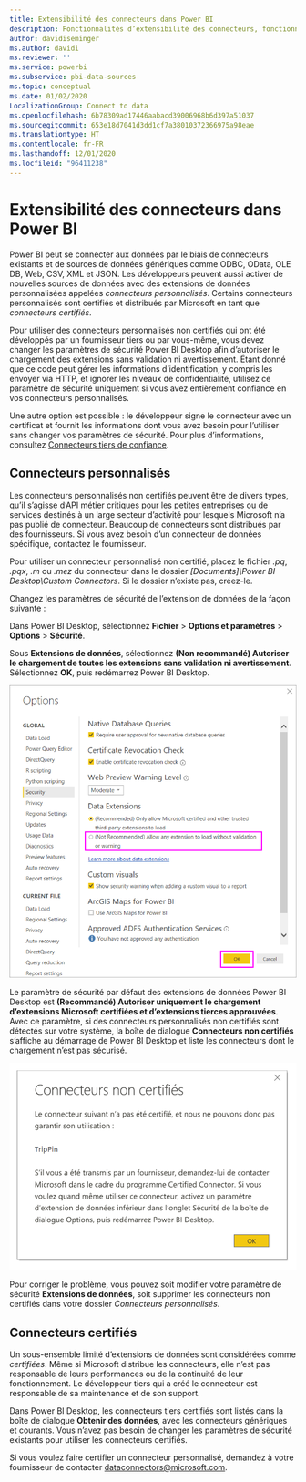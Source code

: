 ```yaml
---
title: Extensibilité des connecteurs dans Power BI
description: Fonctionnalités d’extensibilité des connecteurs, fonctionnalités, paramètres de sécurité et connecteurs certifiés
author: davidiseminger
ms.author: davidi
ms.reviewer: ''
ms.service: powerbi
ms.subservice: pbi-data-sources
ms.topic: conceptual
ms.date: 01/02/2020
LocalizationGroup: Connect to data
ms.openlocfilehash: 6b78309ad17446aabacd39006968b6d397a51037
ms.sourcegitcommit: 653e18d7041d3dd1cf7a38010372366975a98eae
ms.translationtype: HT
ms.contentlocale: fr-FR
ms.lasthandoff: 12/01/2020
ms.locfileid: "96411238"
---
```

# <a name="connector-extensibility-in-power-bi"></a>Extensibilité des connecteurs dans Power BI

Power BI peut se connecter aux données par le biais de connecteurs existants et de sources de données génériques comme ODBC, OData, OLE DB, Web, CSV, XML et JSON. Les développeurs peuvent aussi activer de nouvelles sources de données avec des extensions de données personnalisées appelées *connecteurs personnalisés*. Certains connecteurs personnalisés sont certifiés et distribués par Microsoft en tant que *connecteurs certifiés*.

Pour utiliser des connecteurs personnalisés non certifiés qui ont été développés par un fournisseur tiers ou par vous-même, vous devez changer les paramètres de sécurité Power BI Desktop afin d’autoriser le chargement des extensions sans validation ni avertissement. Étant donné que ce code peut gérer les informations d’identification, y compris les envoyer via HTTP, et ignorer les niveaux de confidentialité, utilisez ce paramètre de sécurité uniquement si vous avez entièrement confiance en vos connecteurs personnalisés.

Une autre option est possible : le développeur signe le connecteur avec un certificat et fournit les informations dont vous avez besoin pour l’utiliser sans changer vos paramètres de sécurité. Pour plus d’informations, consultez [Connecteurs tiers de confiance](desktop-trusted-third-party-connectors.md).

## <a name="custom-connectors"></a>Connecteurs personnalisés

Les connecteurs personnalisés non certifiés peuvent être de divers types, qu’il s’agisse d’API métier critiques pour les petites entreprises ou de services destinés à un large secteur d’activité pour lesquels Microsoft n’a pas publié de connecteur. Beaucoup de connecteurs sont distribués par des fournisseurs. Si vous avez besoin d’un connecteur de données spécifique, contactez le fournisseur. 

Pour utiliser un connecteur personnalisé non certifié, placez le fichier *.pq*, *.pqx*, *.m* ou *.mez* du connecteur dans le dossier *\[Documents]\\Power BI Desktop\\Custom Connectors*. Si le dossier n’existe pas, créez-le.

Changez les paramètres de sécurité de l’extension de données de la façon suivante :

Dans Power BI Desktop, sélectionnez **Fichier** > **Options et paramètres** > **Options** > **Sécurité**.

Sous **Extensions de données**, sélectionnez **(Non recommandé) Autoriser le chargement de toutes les extensions sans validation ni avertissement**. Sélectionnez **OK**, puis redémarrez Power BI Desktop. 

![Autoriser les connecteurs personnalisés non certifiés dans les options de sécurité des extensions de données](media/desktop-connector-extensibility/data-extension-security-1.png)

Le paramètre de sécurité par défaut des extensions de données Power BI Desktop est **(Recommandé) Autoriser uniquement le chargement d’extensions Microsoft certifiées et d’extensions tierces approuvées**. Avec ce paramètre, si des connecteurs personnalisés non certifiés sont détectés sur votre système, la boîte de dialogue **Connecteurs non certifiés** s’affiche au démarrage de Power BI Desktop et liste les connecteurs dont le chargement n’est pas sécurisé.

![Boîte de dialogue Connecteurs non certifiés](media/desktop-connector-extensibility/data-extension-security-2.png)

Pour corriger le problème, vous pouvez soit modifier votre paramètre de sécurité **Extensions de données**, soit supprimer les connecteurs non certifiés dans votre dossier *Connecteurs personnalisés*.

## <a name="certified-connectors"></a>Connecteurs certifiés

Un sous-ensemble limité d’extensions de données sont considérées comme *certifiées*. Même si Microsoft distribue les connecteurs, elle n’est pas responsable de leurs performances ou de la continuité de leur fonctionnement. Le développeur tiers qui a créé le connecteur est responsable de sa maintenance et de son support. 

Dans Power BI Desktop, les connecteurs tiers certifiés sont listés dans la boîte de dialogue **Obtenir des données**, avec les connecteurs génériques et courants. Vous n’avez pas besoin de changer les paramètres de sécurité existants pour utiliser les connecteurs certifiés.

Si vous voulez faire certifier un connecteur personnalisé, demandez à votre fournisseur de contacter dataconnectors@microsoft.com.
